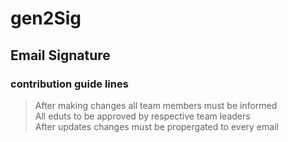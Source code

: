 # gen2Sig
## Email Signature
### contribution guide lines
> After making changes all team members must be informed  
> All eduts to be approved by respective team leaders  
> After updates changes must be propergated to every email
